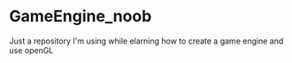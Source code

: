 # GameEngine_noob
Just a repository I'm using while elarning how to create a game engine and use openGL
